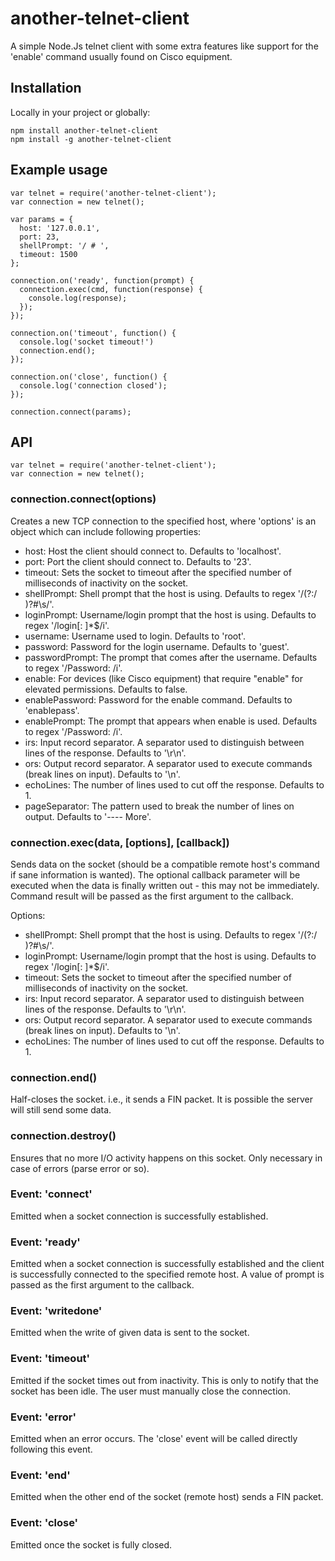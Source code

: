 # another-telnet-client

A simple Node.Js telnet client with some extra features like support for the 'enable' command usually found on Cisco equipment.

## Installation

Locally in your project or globally:

    npm install another-telnet-client
    npm install -g another-telnet-client

## Example usage

    var telnet = require('another-telnet-client');
    var connection = new telnet();
    
    var params = {
      host: '127.0.0.1',
      port: 23,
      shellPrompt: '/ # ',
      timeout: 1500
    };
    
    connection.on('ready', function(prompt) {
      connection.exec(cmd, function(response) {
        console.log(response);
      });
    });
    
    connection.on('timeout', function() {
      console.log('socket timeout!')
      connection.end();
    });
    
    connection.on('close', function() {
      console.log('connection closed');
    });
    
    connection.connect(params);

## API

    var telnet = require('another-telnet-client');
    var connection = new telnet();

### connection.connect(options)

Creates a new TCP connection to the specified host, where 'options' is an object
which can include following properties:

* host: Host the client should connect to. Defaults to 'localhost'.
* port: Port the client should connect to. Defaults to '23'.
* timeout: Sets the socket to timeout after the specified number of milliseconds
of inactivity on the socket.
* shellPrompt: Shell prompt that the host is using. Defaults to regex '/(?:\/ )?#\s/'.
* loginPrompt: Username/login prompt that the host is using. Defaults to regex '/login[: ]*$/i'.
* username: Username used to login. Defaults to 'root'.
* password: Password for the login username. Defaults to 'guest'.
* passwordPrompt: The prompt that comes after the username. Defaults to regex '/Password: /i'.
* enable: For devices (like Cisco equipment) that require "enable" for elevated permissions. Defaults to false.
* enablePassword: Password for the enable command. Defaults to 'enablepass'.
* enablePrompt: The prompt that appears when enable is used. Defaults to regex '/Password: /i'.
* irs: Input record separator. A separator used to distinguish between lines of the response. Defaults to '\r\n'.
* ors: Output record separator. A separator used to execute commands (break lines on input). Defaults to '\n'.
* echoLines: The number of lines used to cut off the response. Defaults to 1.
* pageSeparator: The pattern used to break the number of lines on output. Defaults to '---- More'.

### connection.exec(data, [options], [callback])

Sends data on the socket (should be a compatible remote host's command if sane information is wanted).
The optional callback parameter will be executed when the data is finally written out - this may not be immediately.
Command result will be passed as the first argument to the callback.

Options:

* shellPrompt: Shell prompt that the host is using. Defaults to regex '/(?:\/ )?#\s/'.
* loginPrompt: Username/login prompt that the host is using. Defaults to regex '/login[: ]*$/i'.
* timeout: Sets the socket to timeout after the specified number of milliseconds
of inactivity on the socket.
* irs: Input record separator. A separator used to distinguish between lines of the response. Defaults to '\r\n'.
* ors: Output record separator. A separator used to execute commands (break lines on input). Defaults to '\n'.
* echoLines: The number of lines used to cut off the response. Defaults to 1.

### connection.end()

Half-closes the socket. i.e., it sends a FIN packet. It is possible the server will still send some data.

### connection.destroy()

Ensures that no more I/O activity happens on this socket. Only necessary in case of errors (parse error or so).

### Event: 'connect'

Emitted when a socket connection is successfully established.

### Event: 'ready'

Emitted when a socket connection is successfully established and the client is successfully connected to the specified remote host.
A value of prompt is passed as the first argument to the callback.

### Event: 'writedone'

Emitted when the write of given data is sent to the socket.

### Event: 'timeout'

Emitted if the socket times out from inactivity. This is only to notify that the socket has been idle.
The user must manually close the connection.

### Event: 'error'

Emitted when an error occurs. The 'close' event will be called directly following this event.

### Event: 'end'

Emitted when the other end of the socket (remote host) sends a FIN packet.

### Event: 'close'

Emitted once the socket is fully closed.
